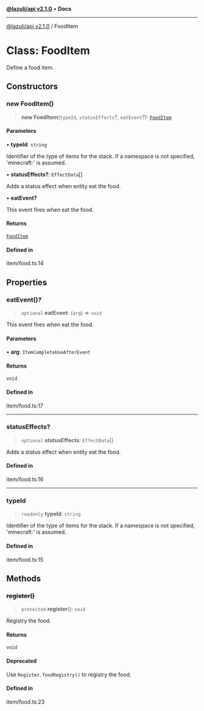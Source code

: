 [**@lazuli/api v2.1.0**](../README.md) • **Docs**

***

[@lazuli/api v2.1.0](../globals.md) / FoodItem

# Class: FoodItem

Define a food item.

## Constructors

### new FoodItem()

> **new FoodItem**(`typeId`, `statusEffects`?, `eatEvent`?): [`FoodItem`](FoodItem.md)

#### Parameters

• **typeId**: `string`

Identifier of the type of items for the stack. If a namespace is not specified, 'minecraft:' is assumed.

• **statusEffects?**: `EffectData`[]

Adds a status effect when entity eat the food.

• **eatEvent?**

This event fires when eat the food.

#### Returns

[`FoodItem`](FoodItem.md)

#### Defined in

item/food.ts:14

## Properties

### eatEvent()?

> `optional` **eatEvent**: (`arg`) => `void`

This event fires when eat the food.

#### Parameters

• **arg**: `ItemCompleteUseAfterEvent`

#### Returns

`void`

#### Defined in

item/food.ts:17

***

### statusEffects?

> `optional` **statusEffects**: `EffectData`[]

Adds a status effect when entity eat the food.

#### Defined in

item/food.ts:16

***

### typeId

> `readonly` **typeId**: `string`

Identifier of the type of items for the stack. If a namespace is not specified, 'minecraft:' is assumed.

#### Defined in

item/food.ts:15

## Methods

### ~~register()~~

> `protected` **register**(): `void`

Registry the food.

#### Returns

`void`

#### Deprecated

Use `Register.foodRegistry()` to registry the food.

#### Defined in

item/food.ts:23
